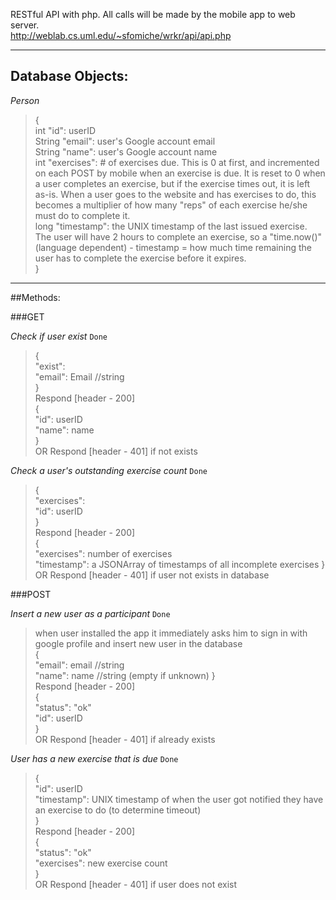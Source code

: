 RESTful API with php.  All calls will be made by the mobile app to web server.  
http://weblab.cs.uml.edu/~sfomiche/wrkr/api/api.php  

---

## Database Objects:

*Person*  
>{  
>int "id": userID  
>String "email": user's Google account email  
>String "name": user's Google account name  
>int "exercises": # of exercises due. This is 0 at first, and incremented on each POST by mobile when an exercise is due.  It is reset to 0 when a user completes an exercise, but if the exercise times out, it is left as-is.  When a user goes to the website and has exercises to do, this becomes a multiplier of how many "reps" of each exercise he/she must do to complete it.  
>long "timestamp": the UNIX timestamp of the last issued exercise.  The user will have 2 hours to complete an exercise, so a "time.now()" (language dependent) - timestamp = how much time remaining the user has to complete the exercise before it expires.  
>}  

---

##Methods:


###GET  

*Check if user exist* `Done`
>{  
>"exist":  
>"email": Email  //string  
>}  
>Respond [header - 200]  
>{  
>"id": userID  
>"name": name  
>}  
>OR Respond [header - 401] if not exists  


*Check a user's outstanding exercise count* `Done` 
>{  
>"exercises":  
>"id": userID  
>}  
>Respond [header - 200]  
>{  
>"exercises": number of exercises  
>"timestamp":  a JSONArray of timestamps of all incomplete exercises
>}  
>OR Respond [header - 401] if user not exists in database  


###POST  

*Insert a new user as a participant* `Done`
>when user installed the app it immediately asks him to sign in with google profile and insert new user in the database  
>{  
>"email": email  //string  
>"name": name //string (empty if unknown)
>}  
>Respond [header - 200]  
>{  
>"status": "ok"  
>"id": userID  
>}  
>OR Respond [header - 401] if already exists  
  
*User has a new exercise that is due*  `Done`
>{  
>"id": userID  
>"timestamp": UNIX timestamp of when the user got notified they have an exercise to do (to determine timeout)  
>}  
>Respond [header - 200]  
>{  
>"status": "ok"  
>"exercises": new exercise count  
>}  
>OR Respond [header - 401] if user does not exist  
